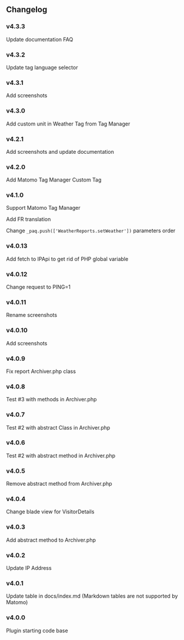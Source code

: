 ## Changelog

### v4.3.3
Update documentation FAQ

### v4.3.2
Update tag language selector

### v4.3.1
Add screenshots

### v4.3.0
Add custom unit in Weather Tag from Tag Manager

### v4.2.1
Add screenshots and update documentation

### v4.2.0
Add Matomo Tag Manager Custom Tag 

### v4.1.0
Support Matomo Tag Manager

Add FR translation

Change `_paq.push(['WeatherReports.setWeather'])` parameters order

### v4.0.13
Add fetch to IPApi to get rid of PHP global variable

### v4.0.12
Change request to PING=1

### v4.0.11
Rename screenshots

### v4.0.10
Add screenshots

### v4.0.9
Fix report Archiver.php class

### v4.0.8
Test #3 with methods in Archiver.php

### v4.0.7
Test #2 with abstract Class in Archiver.php

### v4.0.6
Test #2 with abstract method in Archiver.php

### v4.0.5
Remove abstract method from Archiver.php

### v4.0.4
Change blade view for VisitorDetails

### v4.0.3
Add abstract method to Archiver.php

### v4.0.2
Update IP Address

### v4.0.1
Update table in docs/index.md (Markdown tables are not supported by Matomo)

### v4.0.0
Plugin starting code base